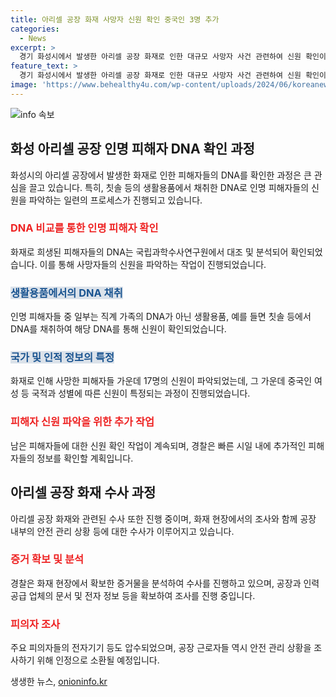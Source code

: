 ```yaml
---
title: 아리셀 공장 화재 사망자 신원 확인 중국인 3명 추가
categories:
  - News
excerpt: >
  경기 화성시에서 발생한 아리셀 공장 화재로 인한 대규모 사망자 사건 관련하여 신원 확인이 진행 중이다. 국립과학수사연구원은 칫솔 등에서 채취한 DNA를 분석하여 중국인 여성 3명의 신원을 확인했으며, 사망자 중 17명의 신원이 파악된 상황이다. 경찰은 나머지 시신의 신원 파악을 위해 노력하고 있으며, 화재 관련된 수사도 속도를 내고 있다. 아리셀과 관련된 업체들에 대한 압수수색과 피의자 조사가 진행 중이며, 안전 관리 상황 등을 조사한 뒤 관련된 책임자들을 소환할 예정이다.
feature_text: >
  경기 화성시에서 발생한 아리셀 공장 화재로 인한 대규모 사망자 사건 관련하여 신원 확인이 진행 중이다. 국립과학수사연구원은 칫솔 등에서 채취한 DNA를 분석하여 중국인 여성 3명의 신원을 확인했으며, 사망자 중 17명의 신원이 파악된 상황이다. 경찰은 나머지 시신의 신원 파악을 위해 노력하고 있으며, 화재 관련된 수사도 속도를 내고 있다. 아리셀과 관련된 업체들에 대한 압수수색과 피의자 조사가 진행 중이며, 안전 관리 상황 등을 조사한 뒤 관련된 책임자들을 소환할 예정이다.
image: 'https://www.behealthy4u.com/wp-content/uploads/2024/06/koreanews.jpg'
---
```


<p><img src="https://www.behealthy4u.com/wp-content/uploads/2024/06/koreanews.jpg" alt="info 속보" /></p>

<h2 data-ke-size="size26">화성 아리셀 공장 인명 피해자 DNA 확인 과정</h2>

<p data-ke-size="size16">화성시의 아리셀 공장에서 발생한 화재로 인한 피해자들의 DNA를 확인한 과정은 큰 관심을 끌고 있습니다. 특히, 칫솔 등의 생활용품에서 채취한 DNA로 인명 피해자들의 신원을 파악하는 일련의 프로세스가 진행되고 있습니다.</p>

<h3><b><span style="color: #ee2323;">DNA 비교를 통한 인명 피해자 확인</span></b></h3>

<p data-ke-size="size16">화재로 희생된 피해자들의 DNA는 국립과학수사연구원에서 대조 및 분석되어 확인되었습니다. 이를 통해 사망자들의 신원을 파악하는 작업이 진행되었습니다.</p>

<h3><span style="background-color: #21538527; color: #1a5490;"><b>생활용품에서의 DNA 채취</b></span></h3>

<p data-ke-size="size16">인명 피해자들 중 일부는 직계 가족의 DNA가 아닌 생활용품, 예를 들면 칫솔 등에서 DNA를 채취하여 해당 DNA를 통해 신원이 확인되었습니다.</p>

<h3><span style="background-color: #21538527; color: #1a5490;"><b>국가 및 인적 정보의 특정</b></span></h3>

<p data-ke-size="size16">화재로 인해 사망한 피해자들 가운데 17명의 신원이 파악되었는데, 그 가운데 중국인 여성 등 국적과 성별에 따른 신원이 특정되는 과정이 진행되었습니다.</p>

<h3><b><span style="color: #ee2323;">피해자 신원 파악을 위한 추가 작업</span></b></h3>

<p data-ke-size="size16">남은 피해자들에 대한 신원 확인 작업이 계속되며, 경찰은 빠른 시일 내에 추가적인 피해자들의 정보를 확인할 계획입니다.</p>

<h2 data-ke-size="size26">아리셀 공장 화재 수사 과정</h2>

<p data-ke-size="size16">아리셀 공장 화재와 관련된 수사 또한 진행 중이며, 화재 현장에서의 조사와 함께 공장 내부의 안전 관리 상황 등에 대한 수사가 이루어지고 있습니다.</p>

<h3><b><span style="color: #ee2323;">증거 확보 및 분석</span></b></h3>

<p data-ke-size="size16">경찰은 화재 현장에서 확보한 증거물을 분석하여 수사를 진행하고 있으며, 공장과 인력공급 업체의 문서 및 전자 정보 등을 확보하여 조사를 진행 중입니다.</p>

<h3><b><span style="color: #ee2323;">피의자 조사</span></b></h3>

<p data-ke-size="size16">주요 피의자들의 전자기기 등도 압수되었으며, 공장 근로자들 역시 안전 관리 상황을 조사하기 위해 인정으로 소환될 예정입니다.</p>
생생한 뉴스, <a href="https://onioninfo.kr" rel="dofollow">onioninfo.kr</a>


